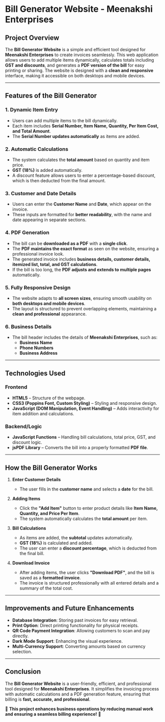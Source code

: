 # **Bill Generator Website - Meenakshi Enterprises**  

## **Project Overview**  
The **Bill Generator Website** is a simple and efficient tool designed for **Meenakshi Enterprises** to create invoices seamlessly. This web application allows users to add multiple items dynamically, calculates totals including **GST and discounts**, and generates a **PDF version of the bill** for easy printing or sharing. The website is designed with a **clean and responsive** interface, making it accessible on both desktops and mobile devices.  

---

## **Features of the Bill Generator**  

### **1. Dynamic Item Entry**  
- Users can add multiple items to the bill dynamically.  
- Each item includes **Serial Number, Item Name, Quantity, Per Item Cost, and Total Amount**.  
- The **Serial Number updates automatically** as items are added.  

### **2. Automatic Calculations**  
- The system calculates the **total amount** based on quantity and item price.  
- **GST (18%)** is added automatically.  
- A discount feature allows users to enter a percentage-based discount, which is then deducted from the final amount.  

### **3. Customer and Date Details**  
- Users can enter the **Customer Name** and **Date**, which appear on the invoice.  
- These inputs are formatted for **better readability**, with the name and date appearing in separate sections.  

### **4. PDF Generation**  
- The bill can be **downloaded as a PDF** with a **single click**.  
- The **PDF maintains the exact format** as seen on the website, ensuring a professional invoice look.  
- The generated invoice includes **business details, customer details, itemized list, total, and GST calculations**.  
- If the bill is too long, the **PDF adjusts and extends to multiple pages** automatically.  

### **5. Fully Responsive Design**  
- The website adapts to **all screen sizes**, ensuring smooth usability on **both desktops and mobile devices**.  
- The layout is structured to prevent overlapping elements, maintaining a **clean and professional** appearance.  

### **6. Business Details**  
- The bill header includes the details of **Meenakshi Enterprises**, such as:  
  - **Business Name**  
  - **Phone Numbers**  
  - **Business Address**  

---

## **Technologies Used**  

### **Frontend**  
- **HTML5** – Structure of the webpage.  
- **CSS3 (Poppins Font, Custom Styling)** – Styling and responsive design.  
- **JavaScript (DOM Manipulation, Event Handling)** – Adds interactivity for item addition and calculations.  

### **Backend/Logic**  
- **JavaScript Functions** – Handling bill calculations, total price, GST, and discount logic.  
- **jsPDF Library** – Converts the bill into a properly formatted **PDF file**.  

---

## **How the Bill Generator Works**  

1. **Enter Customer Details**  
   - The user fills in the **customer name** and selects a **date** for the bill.  

2. **Adding Items**  
   - Click the **"Add Item"** button to enter product details like **Item Name, Quantity, and Price Per Item**.  
   - The system automatically calculates the **total amount** per item.  

3. **Bill Calculations**  
   - As items are added, the **subtotal** updates automatically.  
   - **GST (18%)** is calculated and added.  
   - The user can enter a **discount percentage**, which is deducted from the final bill.  

4. **Download Invoice**  
   - After adding items, the user clicks **"Download PDF"**, and the bill is saved as a **formatted invoice**.  
   - The invoice is structured professionally with all entered details and a summary of the total cost.  

---

## **Improvements and Future Enhancements**  
- **Database Integration**: Storing past invoices for easy retrieval.  
- **Print Option**: Direct printing functionality for physical receipts.  
- **QR Code Payment Integration**: Allowing customers to scan and pay directly.  
- **Dark Mode Support**: Enhancing the visual experience.  
- **Multi-Currency Support**: Converting amounts based on currency selection.  

---

## **Conclusion**  
The **Bill Generator Website** is a user-friendly, efficient, and professional tool designed for **Meenakshi Enterprises**. It simplifies the invoicing process with automatic calculations and a PDF generation feature, ensuring that billing is **fast, accurate, and professional**.  

🚀 **This project enhances business operations by reducing manual work and ensuring a seamless billing experience!** 🚀  

